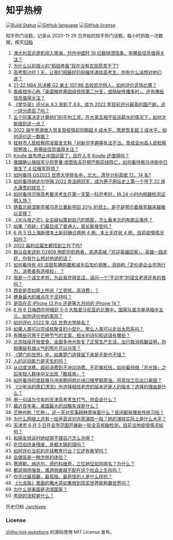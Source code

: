 # 知乎热榜
[![Build Status](https://github.com/ToWeLong/zhihu-hot-questions/workflows/CI/badge.svg)](https://github.com/ToWeLong/zhihu-hot-questions/actions)
[![GitHub language](https://img.shields.io/badge/language-golang-orange.svg)](https://golang.org/)
[![GitHub license](https://img.shields.io/github/license/ToWeLong/zhihu-hot-questions)](https://github.com/ToWeLong/zhihu-hot-questions/blob/main/LICENSE)

知乎热门话题，记录从 2020-11-29 日开始的知乎热门话题。每小时抓取一次数据，按天[归档](./archives)

<!-- BEGIN -->

1. [澳大利亚巡逻机闯入南海，炒作中国歼 16 拦截抛洒箔条，有哪些信息值得关注？](https://www.zhihu.com/question/536249432)
1. [为什么以前很火的“稻田养鱼”现在没有农民愿意干了?](https://www.zhihu.com/question/528819001)
1. [高考倒计时 1 天，让我们把最好的祝福传递给高考生，你有什么话想对他们说？](https://www.zhihu.com/question/536250718)
1. [21-22 NBA 总决赛 G2 勇士 107:88 击败凯尔特人，如何评价这场比赛？](https://www.zhihu.com/question/536248321)
1. [美疾控中心称「美国猴痘基因组惊现第二分支，或隐秘传播多时」，还有哪些信息值得关注？](https://www.zhihu.com/question/536165852)
1. [《梦华录》评分从 8.3 涨到了 8.8，成为 2022 年目前评分最高的国产剧，这一评分虚高了吗？](https://www.zhihu.com/question/536167374)
1. [五个同事决定计算他们的平均工资，在大家互相不告诉薪水的情况下，如何才能做到这一点？](https://www.zhihu.com/question/60042833)
1. [2022 端午旅游收入恢复至疫情前同期超 6 成水平，票房恢复超 2 成水平，如何评价这一数据？](https://www.zhihu.com/question/536207928)
1. [桂林市人民检察院凌晨发文称「对新华字典等执法不当，责成全州县人民检察院整改」，有哪些信息值得关注？](https://www.zhihu.com/question/536174601)
1. [Kindle 宣布停止中国运营了，现在入手 Kindle 还值得吗？](https://www.zhihu.com/question/535768685)
1. [俄媒确认俄陆军少将罗曼·库图佐夫在顿巴斯前线阵亡，如何看待俄乌冲突中已丧生了 4 位俄军将领？](https://www.zhihu.com/question/536231274)
1. [如何看待 QS2023 世界大学排名中，北大、清华分别高居 12、14 名?](https://www.zhihu.com/question/535244790)
1. [如何看待纳达尔夺得 2022 年法网冠军，成为男子网坛史上第一个夺下 22 座大满贯的球员？](https://www.zhihu.com/question/536221143)
1. [如何看待河南高考要求考生在第一天第一科开考时，持 24 小时内核酸检测证明入场？](https://www.zhihu.com/question/536098928)
1. [随着北顿涅斯克被乌克兰重新夺回 20％ 的领土，是不是预示着俄军越来越难以支撑？](https://www.zhihu.com/question/536055847)
1. [《光与夜之恋》女主疑似策划自己的原型，怎么看本次的布朗云事件？](https://www.zhihu.com/question/536251652)
1. [如果「鸡娃」们最后成了普通人，家长能接受吗？](https://www.zhihu.com/question/458100621)
1. [6 月 5 日上海新增本土新冠确诊病例 4 例、本土无症状 4 例，目前疫情情况如何？](https://www.zhihu.com/question/536250218)
1. [2022 届的应届生都找到工作了吗?](https://www.zhihu.com/question/518534657)
1. [群众自发送别 D2809 殉职司机杨勇，夹道高喊「欢迎英雄回家」，英雄一路走好，你有什么想对他说的话？](https://www.zhihu.com/question/536278476)
1. [如何看待有 4S 店因车辆购置税减半后加价销售，消协称「定价是企业市场行为，消费者有选择权」 ？](https://www.zhihu.com/question/535653104)
1. [我是一个语文老师，为此我觉得苦涩，请问一个“不识字”的语文老师还有的救吗？](https://www.zhihu.com/question/462467120)
1. [西安是否如网上所说「工资低，高消费」？](https://www.zhihu.com/question/353434853)
1. [健身最大的难点在于坚持吗？](https://www.zhihu.com/question/525968904)
1. [是现在买 iPhone 13 Pro 还是等九月份的 iPhone 14？](https://www.zhihu.com/question/509681741)
1. [6 月 6 日梅西在阿根廷 5-0 大胜爱沙尼亚的比赛中，国家队首次单场独中五元，如何评价他的表现？](https://www.zhihu.com/question/536249023)
1. [如何评价 2023 年 QS 世界大学排名？](https://www.zhihu.com/question/535964450)
1. [如果人类可以完成核聚变的小型化，那么人类可以走出太阳系吗？](https://www.zhihu.com/question/435215496)
1. [有哪些可用于芒种节气的文案，相关的诗句和谚语有哪些？](https://www.zhihu.com/question/414931606)
1. [北京陆续开放堂食，全国多地也恢复了正常生产生活，出行取消核酸证明，你拍哪些有烟火气的照片可以分享？](https://www.zhihu.com/question/536288562)
1. [《楚门的世界》中，如果楚门选择留下来是不是也不错？](https://www.zhihu.com/question/534627752)
1. [人的运动能力是天生的吗？](https://www.zhihu.com/question/34560374)
1. [从过度消费、超前消费到不冲动消费、不花冤枉钱，如何看待继「月光族」之后年轻人群体中又出现「酷抠族」？](https://www.zhihu.com/question/536263566)
1. [如何看待印度趁俄乌冲突期间低价进口俄罗斯原油，将其加工后出口美国？](https://www.zhihu.com/question/536172388)
1. [《少年派的奇幻漂流》你选择相信老虎的版本还是人的版本？选择的理由是什么？](https://www.zhihu.com/question/20619997)
1. [用一句话为今年的天津高考考生打气，你会说什么？](https://www.zhihu.com/question/536300038)
1. [最近百年来，美国最大的战略失误是什么？](https://www.zhihu.com/question/376036755)
1. [芒种也称「忙种」，这一天对农事耕种意味着什么？民间都有哪些传统习俗？](https://www.zhihu.com/question/536219562)
1. [为什么网络上总有一些声音说刘亦菲演技一般？她的演技实际上是什么水平？](https://www.zhihu.com/question/281613274)
1. [天津市 6 月 5 日在全市范围开展新一轮全员核酸检测，目前当地疫情情况如何？](https://www.zhihu.com/question/535786199)
1. [和朋友倾诉时她经常不理自己怎么办呀？](https://www.zhihu.com/question/536235541)
1. [俞岱岩终身残废，是都大锦的错吗？](https://www.zhihu.com/question/536047543)
1. [如何评价当前的在线教育行业？它还有希望吗？](https://www.zhihu.com/question/536185658)
1. [会做饭是一种怎样的体验？](https://www.zhihu.com/question/31179453)
1. [费德勒，纳达尔，德约科维奇，三位地位如何排名？为什么？](https://www.zhihu.com/question/301212019)
1. [都说弱肉强食，难道弱者就不配在这个社会上生存吗？](https://www.zhihu.com/question/536160575)
1. [你见过最孤僻，最孤独，最奇怪的人是什么样的？](https://www.zhihu.com/question/511933741)
1. [《七龙珠》里面的雅木茶如果放到现实世界能称霸世界吗？](https://www.zhihu.com/question/532733465)
1. [为什么说美国是流氓国家？](https://www.zhihu.com/question/532522939)
1. [考研的流程是什么？](https://www.zhihu.com/question/309001772)

<!-- END -->

历史归档 [./archives](./archives)


### License
[zhihu-hot-questions](https://github.com/towelong/zhihu-hot-questions) 的源码使用 MIT License 发布。